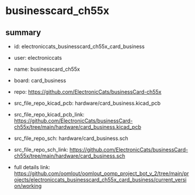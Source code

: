 # businesscard_ch55x
 
## summary 
* id: electroniccats_businesscard_ch55x_card_business
* user: electroniccats
* name: businesscard_ch55x
* board: card_business
* repo: https://github.com/ElectronicCats/businessCard-ch55x
* src_file_repo_kicad_pcb: hardware/card_business.kicad_pcb
* src_file_repo_kicad_pcb_link: https://github.com/ElectronicCats/businessCard-ch55x/tree/main/hardware/card_business.kicad_pcb


* src_file_repo_sch: hardware/card_business.sch
* src_file_repo_sch_link: https://github.com/ElectronicCats/businessCard-ch55x/tree/main/hardware/card_business.sch
* full details link: https://github.com/oomlout/oomlout_oomp_project_bot_v_2/tree/main/projects/electroniccats_businesscard_ch55x_card_business/current_version/working  







